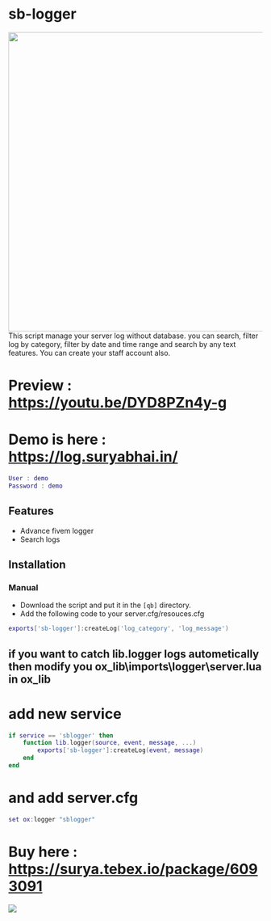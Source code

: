 # sb-logger

<img width="752" height="592" src="https://media.discordapp.net/attachments/977925336882876437/1211851614458089513/image.png?ex=65efb3c4&is=65dd3ec4&hm=d7a2143881e967ec282444808178213c1378d08d81808b510bfb55669abdfaa2&=&format=webp&quality=lossless&width=822&height=671">
This script manage your server log without database. you can search, filter log by category, filter by date and time range and search by any text features. You can create your staff account also.
<br>

# Preview : https://youtu.be/DYD8PZn4y-g <br>
# Demo is here : https://log.suryabhai.in/
```Lua
User : demo
Password : demo
```

## Features
- Advance fivem logger
- Search logs


## Installation
### Manual
- Download the script and put it in the `[qb]` directory.
- Add the following code to your server.cfg/resouces.cfg


```Lua
exports['sb-logger']:createLog('log_category', 'log_message')               -- from client and server
```

## if you want to catch lib.logger logs autometically then modify you ox_lib\imports\logger\server.lua in ox_lib

# add new service 
```Lua
if service == 'sblogger' then
    function lib.logger(source, event, message, ...)
        exports['sb-logger']:createLog(event, message) 
    end
end

```
# and add server.cfg 

```Lua
set ox:logger "sblogger"
```

# Buy here : https://surya.tebex.io/package/6093091


<img src="https://profile-counter.glitch.me/sblogger/count.svg" /> 
